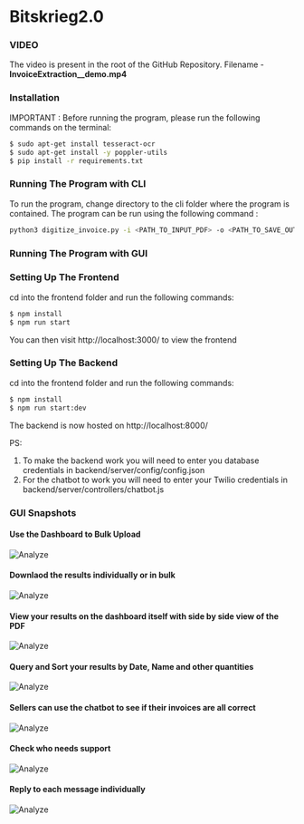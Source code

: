 # Bitskrieg2.0

### VIDEO
The video is present in the root of the GitHub Repository. Filename - **InvoiceExtraction__demo.mp4**

### Installation
IMPORTANT : Before running the program, please run the following commands on the terminal:

```sh
$ sudo apt-get install tesseract-ocr
$ sudo apt-get install -y poppler-utils
$ pip install -r requirements.txt
```

### Running The Program with CLI
To run the program, change directory to the cli folder where the program is contained. 
The program can be run using the following command :
```sh
python3 digitize_invoice.py -i <PATH_TO_INPUT_PDF> -o <PATH_TO_SAVE_OUTPUT_EXCEL>
```

### Running The Program with GUI

### Setting Up The Frontend

cd into the frontend folder and run the following commands:
```sh
$ npm install
$ npm run start
```
You can then visit http://localhost:3000/ to view the frontend

### Setting Up The Backend

cd into the frontend folder and run the following commands:
```sh
$ npm install
$ npm run start:dev
```

The backend is now hosted on http://localhost:8000/

PS:
1. To make the backend work you will need to enter you database credentials in backend/server/config/config.json
2. For the chatbot to work you will need to enter your Twilio credentials in backend/server/controllers/chatbot.js


### GUI Snapshots

#### Use the Dashboard to Bulk Upload
![Analyze](https://something-corona.s3.ap-south-1.amazonaws.com/flipkart/1.PNG)

#### Downlaod the results individually or in bulk
![Analyze](https://something-corona.s3.ap-south-1.amazonaws.com/flipkart/Analyze.PNG)

#### View your results on the dashboard itself with side by side view of the PDF
![Analyze](https://something-corona.s3.ap-south-1.amazonaws.com/flipkart/Analyze-View.PNG)

#### Query and Sort your results by Date, Name and other quantities
![Analyze](https://something-corona.s3.ap-south-1.amazonaws.com/flipkart/Query.PNG)

#### Sellers can use the chatbot to see if their invoices are all correct
![Analyze](https://something-corona.s3.ap-south-1.amazonaws.com/flipkart/Whatsapp.PNG)

#### Check who needs support
![Analyze](https://something-corona.s3.ap-south-1.amazonaws.com/flipkart/Chatbot.PNG)

#### Reply to each message individually
![Analyze](https://something-corona.s3.ap-south-1.amazonaws.com/flipkart/Chatbot-Reply.PNG)


